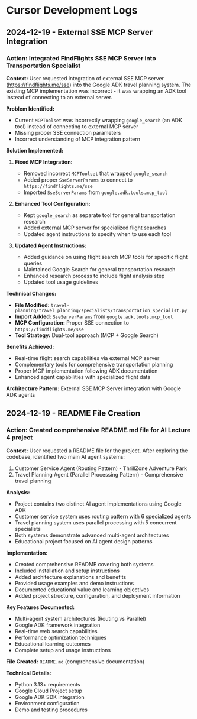 # Cursor Development Logs

## 2024-12-19 - External SSE MCP Server Integration

### Action: Integrated FindFlights SSE MCP Server into Transportation Specialist

**Context:** User requested integration of external SSE MCP server (https://findflights.me/sse) into the Google ADK travel planning system. The existing MCP implementation was incorrect - it was wrapping an ADK tool instead of connecting to an external server.

**Problem Identified:**
- Current `MCPToolset` was incorrectly wrapping `google_search` (an ADK tool) instead of connecting to external MCP server
- Missing proper SSE connection parameters
- Incorrect understanding of MCP integration pattern

**Solution Implemented:**
1. **Fixed MCP Integration:**
   - Removed incorrect `MCPToolset` that wrapped `google_search`
   - Added proper `SseServerParams` to connect to `https://findflights.me/sse`
   - Imported `SseServerParams` from `google.adk.tools.mcp_tool`

2. **Enhanced Tool Configuration:**
   - Kept `google_search` as separate tool for general transportation research
   - Added external MCP server for specialized flight searches
   - Updated agent instructions to specify when to use each tool

3. **Updated Agent Instructions:**
   - Added guidance on using flight search MCP tools for specific flight queries
   - Maintained Google Search for general transportation research
   - Enhanced research process to include flight analysis step
   - Updated tool usage guidelines

**Technical Changes:**
- **File Modified:** `travel-planning/travel_planning/specialists/transportation_specialist.py`
- **Import Added:** `SseServerParams` from `google.adk.tools.mcp_tool`
- **MCP Configuration:** Proper SSE connection to `https://findflights.me/sse`
- **Tool Strategy:** Dual-tool approach (MCP + Google Search)

**Benefits Achieved:**
- Real-time flight search capabilities via external MCP server
- Complementary tools for comprehensive transportation planning
- Proper MCP implementation following ADK documentation
- Enhanced agent capabilities with specialized flight data

**Architecture Pattern:** External SSE MCP Server integration with Google ADK agents

## 2024-12-19 - README File Creation

### Action: Created comprehensive README.md file for AI Lecture 4 project

**Context:** User requested a README file for the project. After exploring the codebase, identified two main AI agent systems:
1. Customer Service Agent (Routing Pattern) - ThrillZone Adventure Park
2. Travel Planning Agent (Parallel Processing Pattern) - Comprehensive travel planning

**Analysis:**
- Project contains two distinct AI agent implementations using Google ADK
- Customer service system uses routing pattern with 6 specialized agents
- Travel planning system uses parallel processing with 5 concurrent specialists
- Both systems demonstrate advanced multi-agent architectures
- Educational project focused on AI agent design patterns

**Implementation:**
- Created comprehensive README covering both systems
- Included installation and setup instructions
- Added architecture explanations and benefits
- Provided usage examples and demo instructions
- Documented educational value and learning objectives
- Added project structure, configuration, and deployment information

**Key Features Documented:**
- Multi-agent system architectures (Routing vs Parallel)
- Google ADK framework integration
- Real-time web search capabilities
- Performance optimization techniques
- Educational learning outcomes
- Complete setup and usage instructions

**File Created:** `README.md` (comprehensive documentation)

**Technical Details:**
- Python 3.13+ requirements
- Google Cloud Project setup
- Google ADK SDK integration
- Environment configuration
- Demo and testing procedures
